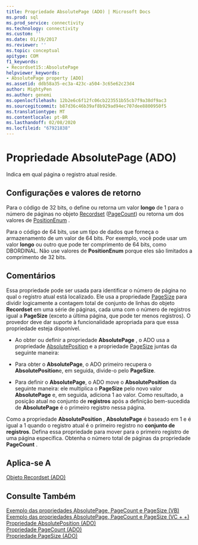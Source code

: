 ```yaml
---
title: Propriedade AbsolutePage (ADO) | Microsoft Docs
ms.prod: sql
ms.prod_service: connectivity
ms.technology: connectivity
ms.custom: ''
ms.date: 01/19/2017
ms.reviewer: ''
ms.topic: conceptual
apitype: COM
f1_keywords:
- Recordset15::AbsolutePage
helpviewer_keywords:
- AbsolutePage property [ADO]
ms.assetid: ddb58a35-ec3a-423c-a504-3c65e62c23d4
author: MightyPen
ms.author: genemi
ms.openlocfilehash: 12b2e6c6f12fc06cb223551b55cb7f9a38df9ac3
ms.sourcegitcommit: b87d36c46b39af8b929ad94ec707dee8800950f5
ms.translationtype: MT
ms.contentlocale: pt-BR
ms.lasthandoff: 02/08/2020
ms.locfileid: "67921838"
---
```

# <a name="absolutepage-property-ado"></a>Propriedade AbsolutePage (ADO)
Indica em qual página o registro atual reside.  
  
## <a name="settings-and-return-values"></a>Configurações e valores de retorno  
 Para o código de 32 bits, o define ou retorna um valor **longo** de 1 para o número de páginas no objeto [Recordset](../../../ado/reference/ado-api/recordset-object-ado.md) ([PageCount](../../../ado/reference/ado-api/pagecount-property-ado.md)) ou retorna um dos valores de [PositionEnum](../../../ado/reference/ado-api/positionenum.md) .  
  
 Para o código de 64 bits, use um tipo de dados que forneça o armazenamento de um valor de 64 bits. Por exemplo, você pode usar um valor **longo** ou outro que pode ter comprimento de 64 bits, como DBORDINAL. Não use valores de **PositionEnum** porque eles são limitados a comprimento de 32 bits.  
  
## <a name="remarks"></a>Comentários  
 Essa propriedade pode ser usada para identificar o número de página no qual o registro atual está localizado. Ele usa a propriedade [PageSize](../../../ado/reference/ado-api/pagesize-property-ado.md) para dividir logicamente a contagem total de conjunto de linhas do objeto **Recordset** em uma série de páginas, cada uma com o número de registros igual a **PageSize** (exceto a última página, que pode ter menos registros). O provedor deve dar suporte à funcionalidade apropriada para que essa propriedade esteja disponível.  
  
-   Ao obter ou definir a propriedade **AbsolutePage** , o ADO usa a propriedade [AbsolutePosition](../../../ado/reference/ado-api/absoluteposition-property-ado.md) e a propriedade [PageSize](../../../ado/reference/ado-api/pagesize-property-ado.md) juntas da seguinte maneira:  
  
-   Para obter o **AbsolutePage**, o ADO primeiro recupera o **AbsolutePosition**e, em seguida, divide-o pelo **PageSize**.  
  
-   Para definir o **AbsolutePage**, o ADO move o **AbsolutePosition** da seguinte maneira: ele multiplica o **PageSize** pelo novo valor **AbsolutePage** e, em seguida, adiciona 1 ao valor. Como resultado, a posição atual no conjunto de **registros** após a definição bem-sucedida de **AbsolutePage** é o primeiro registro nessa página.  
  
 Como a propriedade **AbsolutePosition** , **AbsolutePage** é baseado em 1 e é igual a 1 quando o registro atual é o primeiro registro no **conjunto de registros**. Defina essa propriedade para mover para o primeiro registro de uma página específica. Obtenha o número total de páginas da propriedade **PageCount** .  
  
## <a name="applies-to"></a>Aplica-se A  
 [Objeto Recordset (ADO)](../../../ado/reference/ado-api/recordset-object-ado.md)  
  
## <a name="see-also"></a>Consulte Também  
 [Exemplo das propriedades AbsolutePage, PageCount e PageSize (VB)](../../../ado/reference/ado-api/absolutepage-pagecount-and-pagesize-properties-example-vb.md)   
 [Exemplo das propriedades AbsolutePage, PageCount e PageSize (VC + +)](../../../ado/reference/ado-api/absolutepage-pagecount-and-pagesize-properties-example-vc.md)   
 [Propriedade AbsolutePosition (ADO)](../../../ado/reference/ado-api/absoluteposition-property-ado.md)   
 [Propriedade PageCount (ADO)](../../../ado/reference/ado-api/pagecount-property-ado.md)   
 [Propriedade PageSize (ADO)](../../../ado/reference/ado-api/pagesize-property-ado.md)
